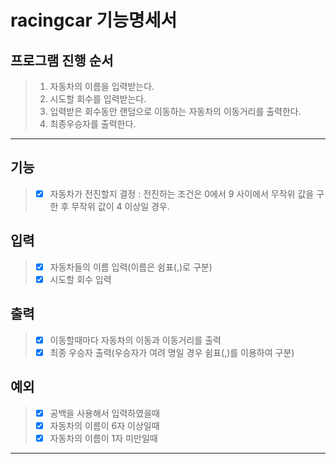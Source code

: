 # racingcar 기능명세서

## 프로그램 진행 순서

> 1. 자동차의 이름을 입력받는다.
> 2. 시도할 회수를 입력받는다.
> 3. 입력받은 회수동안 랜덤으로 이동하는 자동차의 이동거리를 출력한다.
> 3. 최종우승자를 출력한다.
-----------------------------------------------------
## 기능

> * [X] 자동차가 전진할지 결정 : 전진하는 조건은 0에서 9 사이에서 무작위 값을 구한 후 무작위 값이 4 이상일 경우.

## 입력

> * [X] 자동차들의 이름 입력(이름은 쉼표(,)로 구분)
> * [X] 시도할 회수 입력

## 출력

> * [X] 이동할때마다 자동차의 이동과 이동거리를 출력
> * [X] 최종 우승자 출력(우승자가 여려 명일 경우 쉼표(,)를 이용하여 구분)

## 예외

> * [X] 공백을 사용해서 입력하였을때
> * [X] 자동차의 이름이 6자 이상일때
> * [X] 자동차의 이름이 1자 미만일때
-----------------------------------------------